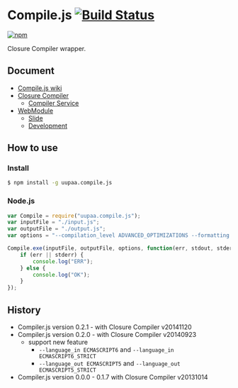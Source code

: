 # Compile.js [![Build Status](https://travis-ci.org/uupaa/Compile.js.png)](http://travis-ci.org/uupaa/Compile.js)

[![npm](https://nodei.co/npm/uupaa.compile.js.png?downloads=true&stars=true)](https://nodei.co/npm/uupaa.compile.js/)

Closure Compiler wrapper.

## Document

- [Compile.js wiki](https://github.com/uupaa/Compile.js/wiki/Compile)
- [Closure Compiler](https://github.com/google/closure-compiler)
    - [Compiler Service](http://closure-compiler.appspot.com/home)
- [WebModule](https://github.com/uupaa/WebModule)
    - [Slide](http://uupaa.github.io/Slide/slide/WebModule/index.html)
    - [Development](https://github.com/uupaa/WebModule/wiki/Development)

## How to use

### Install

```sh
$ npm install -g uupaa.compile.js
```

### Node.js

```js
var Compile = require("uupaa.compile.js");
var inputFile = "./input.js";
var outputFile = "./output.js";
var options = "--compilation_level ADVANCED_OPTIMIZATIONS --formatting pretty_print";

Compile.exe(inputFile, outputFile, options, function(err, stdout, stderr) {
    if (err || stderr) {
        console.log("ERR");
    } else {
        console.log("OK");
    }
});
```

## History

- Compiler.js version 0.2.1 -       with Closure Compiler v20141120
- Compiler.js version 0.2.0 -       with Closure Compiler v20140923
    - support new feature
        - `--language_in ECMASCRIPT6` and `--language_in ECMASCRIPT6_STRICT`
        - `--language_out ECMASCRIPT5` and `--language_out ECMASCRIPT5_STRICT`
- Compiler.js version 0.0.0 - 0.1.7 with Closure Compiler v20131014

